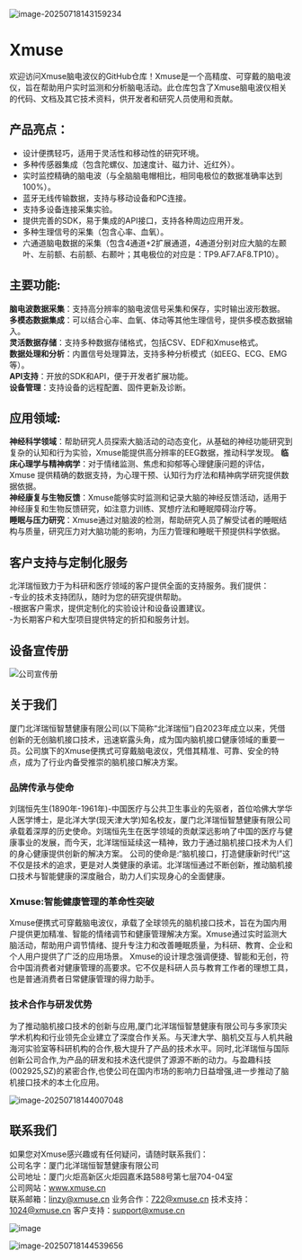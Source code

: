 ![image-20250718143159234](../../../AppData/Roaming/Typora/typora-user-images/image-20250718143159234.png)


# Xmuse
欢迎访问Xmuse脑电波仪的GitHub仓库！Xmuse是一个高精度、可穿戴的脑电波仪，旨在帮助用户实时监测和分析脑电活动。此仓库包含了Xmuse脑电波仪相关的代码、文档及其它技术资料，供开发者和研究人员使用和贡献。
## 产品亮点：
- 设计便携轻巧，适用于灵活性和移动性的研究环境。
- 多种传感器集成（包含陀螺仪、加速度计、磁力计、近红外）。
- 实时监控精确的脑电波（与全脑脑电帽相比，相同电极位的数据准确率达到100%）。
- 蓝牙无线传输数据，支持与移动设备和PC连接。
- 支持多设备连接采集实验。
- 提供完善的SDK，易于集成的API接口，支持各种周边应用开发。
- 多种生理信号的采集（包含心率、血氧）。
- 六通道脑电数据的采集（包含4通道+2扩展通道，4通道分别对应大脑的左颞叶、左前额、右前额、右颞叶；其电极位的对应是：TP9.AF7.AF8.TP10）。

## 主要功能:
**脑电波数据采集**：支持高分辨率的脑电波信号采集和保存，实时输出波形数据。  
**多模态数据集成**：可以结合心率、血氧、体动等其他生理信号，提供多模态数据输入。  
**灵活数据存储**：支持多种数据存储格式，包括CSV、EDF和Xmuse格式。  
**数据处理和分析**：内置信号处理算法，支持多种分析模式（如EEG、ECG、EMG等）。  
**API支持**：开放的SDK和API，便于开发者扩展功能。  
**设备管理**：支持设备的远程配置、固件更新及诊断。  

## 应用领域:
**神经科学领域**：帮助研究人员探索大脑活动的动态变化，从基础的神经功能研究到复杂的认知和行为实验，Xmuse能提供高分辨率的EEG数据，推动科学发现。 
**临床心理学与精神病学**：对于情绪监测、焦虑和抑郁等心理健康问题的评估，Xmuse 提供精确的数据支持，为心理干预、认知行为疗法和精神病学研究提供数据依据。     
**神经康复与生物反馈**：Xmuse能够实时监测和记录大脑的神经反馈活动，适用于神经康复和生物反馈研究，如注意力训练、冥想疗法和睡眠障碍治疗等。     
**睡眠与压力研究**：Xmuse通过对脑波的检测，帮助研究人员了解受试者的睡眠结构与质量，研究压力对大脑功能的影响，为压力管理和睡眠干预提供科学依据。     

## 客户支持与定制化服务
  北洋瑞恒致力于为科研和医疗领域的客户提供全面的支持服务。我们提供：  
  -专业的技术支持团队，随时为您的研究提供帮助。  
  -根据客户需求，提供定制化的实验设计和设备设置建议。  
  -为长期客户和大型项目提供特定的折扣和服务计划。  

## 设备宣传册
![公司宣传册](https://github.com/user-attachments/assets/825e7428-2cf2-4d8c-ba3c-7ee1c2dd6621)



## 关于我们

厦门北洋瑞恒智慧健康有限公司(以下简称“北洋瑞恒”)自2023年成立以来，凭借创新的无创脑机接口技术，迅速崭露头角，成为国内脑机接口健康领域的重要一员。公司旗下的Xmuse便携式可穿戴脑电波仪，凭借其精准、可靠、安全的特点，成为了行业内备受推崇的脑机接口解决方案。

### 品牌传承与使命

刘瑞恒先生(1890年-1961年)-中国医疗与公共卫生事业的先驱者，首位哈佛大学华人医学博士，是北洋大学(现天津大学)知名校友，厦门北洋瑞恒智慧健康有限公司承载着深厚的历史使命。刘瑞恒先生在医学领域的贡献深远影响了中国的医疗与健康事业的发展，而今天，北洋瑞恒延续这一精神，致力于通过脑机接口技术为人们的身心健康提供创新的解决方案。
公司的使命是:“脑机接口，打造健康新时代!”这不仅是技术的追求，更是对人类健康的承诺。北洋瑞恒通过不断创新，推动脑机接口技术与智能健康的深度融合，助力人们实现身心的全面健康。

### Xmuse:智能健康管理的革命性突破

Xmuse便携式可穿戴脑电波仪，承载了全球领先的脑机接口技术，旨在为国内用户提供更加精准、智能的情绪调节和健康管理解决方案。Xmuse通过实时监测大脑活动，帮助用户调节情绪、提升专注力和改善睡眠质量，为科研、教育、企业和个人用户提供了广泛的应用场景。
Xmuse的设计理念强调便捷、智能和无创，符合中国消费者对健康管理的高要求。它不仅是科研人员与教育工作者的理想工具，也是普通消费者日常健康管理的得力助手。

### 技术合作与研发优势

为了推动脑机接口技术的创新与应用,厦门北洋瑞恒智慧健康有限公司与多家顶尖学术机构和行业领先企业建立了深度合作关系。与天津大学、脑机交互与人机共融海河实验室等科研机构的合作,极大提升了产品的技术水平。同时,北洋瑞恒与国际创新公司合作,为产品的研发和技术迭代提供了源源不断的动力。与盈趣科技(002925,SZ)的紧密合作,也使公司在国内市场的影响力日益增强,进一步推动了脑机接口技术的本土化应用。

![image-20250718144007048](../../../AppData/Roaming/Typora/typora-user-images/image-20250718144007048.png)

## 联系我们

如果您对Xmuse感兴趣或有任何疑问，请随时联系我们：  
公司名字：厦门北洋瑞恒智慧健康有限公司  
公司地址：厦门火炬高新区火炬园嘉禾路588号第七层704-04室  
公司网站：www.xmuse.cn  
联系邮箱：linzy@xmuse.cn
业务合作：722@xmuse.cn
技术支持：1024@xmuse.cn
客户支持：support@xmuse.cn  

![image](https://github.com/user-attachments/assets/86699971-d976-4f1e-8204-aa2f62b90cf9)

![image-20250718144539656](../../../AppData/Roaming/Typora/typora-user-images/image-20250718144539656.png)
